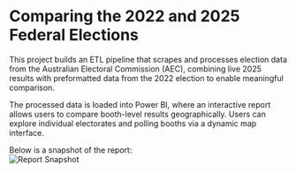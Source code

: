 # Comparing the 2022 and 2025 Federal Elections

This project builds an ETL pipeline that scrapes and processes election data from the Australian Electoral Commission (AEC), combining live 2025 results with preformatted data from the 2022 election to enable meaningful comparison.

The processed data is loaded into Power BI, where an interactive report allows users to compare booth-level results geographically. Users can explore individual electorates and polling booths via a dynamic map interface.

Below is a snapshot of the report:  
![Report Snapshot](path/to/your/image.png)
